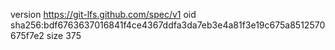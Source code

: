 version https://git-lfs.github.com/spec/v1
oid sha256:bdf6763637016841f4ce4367ddfa3da7eb3e4a81f3e19c675a8512570675f7e2
size 375

